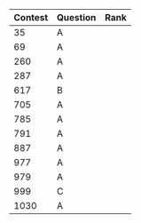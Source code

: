 |Contest|Question|Rank|
|-|-|-|
|35|A|
|69|A|
|260|A|
|287|A|
|617|B|
|705|A|
|785|A|
|791|A|
|887|A|
|977|A|
|979|A|
|999|C|
|1030|A|
